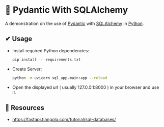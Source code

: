 🎉 Pydantic With SQLAlchemy
=========================

A demonstration on the use of [Pydantic] with [SQLAlchemy] in [Python].

✔ Usage
---------------------

- Install required Python dependencies:

    ```bash
    pip install -r requirements.txt
    ```

- Create Server:

    ```bash
    python -m uvicorn sql_app.main:app --reload
    ```

- Open the displayed url ( usually 127.0.0.1:8000 ) in your browser and use it.


👀 Resources
-----------------------

- https://fastapi.tiangolo.com/tutorial/sql-databases/




[Python]: https://www.python.org/
[Pydantic]: https://pypi.org/project/pydantic/
[SQLAlchemy]: https://pypi.org/project/SQLAlchemy/